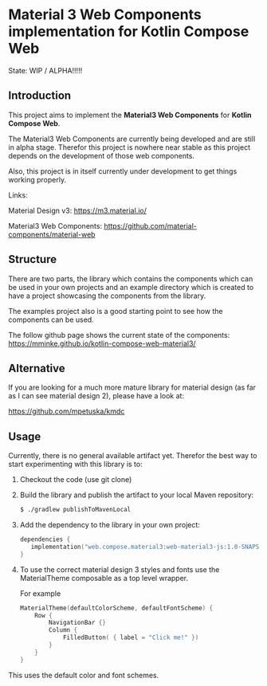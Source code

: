 # Material 3 Web Components implementation for Kotlin Compose Web

State: WIP / ALPHA!!!!!

## Introduction

This project aims to implement the __Material3 Web Components__ for __Kotlin Compose Web__.

The Material3 Web Components are currently being developed and are still in alpha stage. Therefor this project is nowhere near stable as this project depends on the development of those web components.

Also, this project is in itself currently under development to get things working properly.

Links:

Material Design v3: https://m3.material.io/ 

Material3 Web Components: https://github.com/material-components/material-web

## Structure

There are two parts, the library which contains the components which can be used in your own projects and an example directory which is created to have a project showcasing the components from the library.

The examples project also is a good starting point to see how the components can be used.

The follow github page shows the current state of the components: https://mminke.github.io/kotlin-compose-web-material3/

## Alternative

If you are looking for a much more mature library for material design (as far as I can see material design 2), please have a look at:

https://github.com/mpetuska/kmdc

## Usage

Currently, there is no general available artifact yet. Therefor the best way to start experimenting with this library is to:

1. Checkout the code (use git clone)
2. Build the library and publish the artifact to your local Maven repository:

    ```bash
    $ ./gradlew publishToMavenLocal
    ```

3. Add the dependency to the library in your own project:

   ```kotlin
   dependencies {
      implementation("web.compose.material3:web-material3-js:1.0-SNAPSHOT")
   }
    ```

4. To use the correct material design 3 styles and fonts use the MaterialTheme composable as a top level wrapper.

   For example

    ```kotlin
    MaterialTheme(defaultColorScheme, defaultFontScheme) {
        Row {
            NavigationBar {}
            Column { 
                FilledButton( { label = "Click me!" })
            }
        }
    }   
    ```
This uses the default color and font schemes.